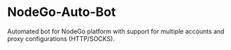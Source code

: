 # NodeGo-Auto-Bot
Automated bot for NodeGo platform with support for multiple accounts and proxy configurations (HTTP/SOCKS).
